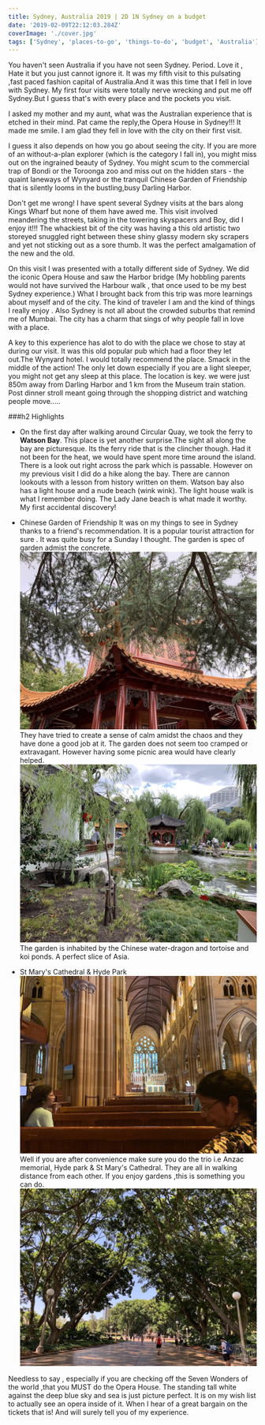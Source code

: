 ```yaml
---
title: Sydney, Australia 2019 | 2D 1N Sydney on a budget
date: '2019-02-09T22:12:03.284Z'
coverImage: './cover.jpg'
tags: ['Sydney', 'places-to-go', 'things-to-do', 'budget', 'Australia']
---
```


You haven't seen Australia if you have not seen Sydney. Period.
Love it , Hate it but you just cannot ignore it.
It was my fifth visit to this pulsating ,fast paced fashion capital of Australia.And it was this time that I fell in love with Sydney. My first four visits were totally nerve wrecking and put me off Sydney.But I guess that's with every place and the pockets you visit.

I asked my mother and my aunt, what was the Australian experience that is etched in their mind. Pat came the reply,the Opera House in Sydney!!!
It made me smile. I am glad they fell in love with the city on their first visit.

I guess it also depends on how you go about seeing the city. If you are more of an without-a-plan explorer (which is the category I fall in), you might miss out on the ingrained beauty of Sydney. You might scum to the commercial trap of Bondi or the Toroonga zoo and miss out on the hidden stars - the quaint laneways of Wynyard or the tranquil Chinese Garden of Friendship that is silently looms in the bustling,busy Darling Harbor.

Don't get me wrong! I have spent several Sydney visits at the bars along Kings Wharf but none of them have awed me. This visit involved meandering the streets, taking in the towering skyspacers and Boy, did I enjoy it!!! The whackiest bit of the city was having a this old artistic two storeyed snuggled right between these shiny glassy modern sky scrapers and yet not sticking out as a sore thumb. It was the perfect amalgamation of the new and the old.

On this visit I was presented with a totally different side of Sydney. We did the iconic Opera House and saw the Harbor bridge (My hobbling parents would not have survived the Harbour walk , that once used to be my best Sydney experience.)
What I brought back from this trip was more learnings about myself and of the city.
The kind of traveler I am and the kind of things I really enjoy . Also Sydney is not all about the crowded suburbs that remind me of Mumbai. The city has a charm that sings of why people fall in love with a place.

A key to this experience has alot to do with the place we chose to stay at during our visit. It was this old popular pub which had a floor they let out.The Wynyard hotel. I would totally recommend the place. Smack in the middle of the action!
The only let down especially if you are a light sleeper, you might not get any sleep at this place.
The location is key. we were just 850m away from Darling Harbor and 1 km from the Museum train station.
Post dinner stroll meant going through the shopping district and watching people move.....

###h2 Highlights

- On the first day after walking around Circular Quay, we took the ferry to **Watson Bay**. This place is yet another surprise.The sight all along the bay are picturesque. Its the ferry ride that is the clincher though. Had it not been for the heat, we would have spent more time around the island. There is a look out right across the park which is passable.
  However on my previous visit I did do a hike along the bay. There are cannon lookouts with a lesson from history written on them. Watson bay also has a light house and a nude beach (wink wink). The light house walk is what I remember doing. The Lady Jane beach is what made it worthy. My first accidental discovery!

- Chinese Garden of Friendship
  It was on my things to see in Sydney thanks to a friend's recommendation. It is a popular tourist attraction for sure . It was quite busy for a Sunday I thought. The garden is spec of garden admist the concrete.![Garden](./chinese-garden.jpg)
  They have tried to create a sense of calm amidst the chaos and they have done a good job at it. The garden does not seem too cramped or extravagant. However having some picnic area would have clearly helped.![Friendship](./chinese-garden-of-friendship.jpg)
  The garden is inhabited by the Chinese water-dragon and tortoise and koi ponds. A perfect slice of Asia.

- St Mary's Cathedral & Hyde Park
  ![Cathedral](./st-marys.jpg)
  Well if you are after convenience make sure you do the trio i.e Anzac memorial, Hyde park & St Mary's Cathedral. They are all in walking distance from each other. If you enjoy gardens ,this is something you can do.
  ![Hyde park](./hyde-park.jpg)

Needless to say , especially if you are checking off the Seven Wonders of the world ,that you MUST do the Opera House. The standing tall white against the deep blue sky and sea is just picture perfect.
It is on my wish list to actually see an opera inside of it. When I hear of a great bargain on the tickets that is! And will surely tell you of my experience.
